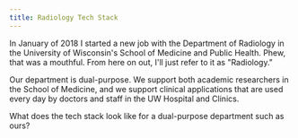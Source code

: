 ```yaml
---
title: Radiology Tech Stack
---
```


In January of 2018 I started a new job with the Department of Radiology in
the University of Wisconsin's School of Medicine and Public Health. Phew, that
was a mouthful. From here on out, I'll just refer to it as "Radiology."

Our department is dual-purpose. We support both academic researchers in the
School of Medicine, and we support clinical applications that are used every
day by doctors and staff in the UW Hospital and Clinics.

What does the tech stack look like for a dual-purpose department such as ours?
